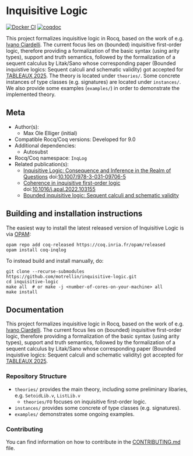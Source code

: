 <!---
This file was generated from `meta.yml`, please do not edit manually.
Follow the instructions on https://github.com/coq-community/templates to regenerate.
--->
# Inquisitive Logic

[![Docker CI][docker-action-shield]][docker-action-link]
[![coqdoc][coqdoc-shield]][coqdoc-link]

[docker-action-shield]: https://github.com/motrellin/inquisitive-logic/actions/workflows/docker-action.yml/badge.svg?branch=main
[docker-action-link]: https://github.com/motrellin/inquisitive-logic/actions/workflows/docker-action.yml

[coqdoc-shield]: https://img.shields.io/badge/docs-coqdoc-blue.svg
[coqdoc-link]: https://motrellin.github.io/inquisitive-logic/./html/toc.html

This project formalizes inquisitive logic in Rocq, based on the work of e.g. [Ivano Ciardelli](doi.org/10.1007/978-3-031-09706-5).
The current focus lies on (bounded) inquisitive first-order logic, therefore providing a formalization of the basic syntax (using arity types), support and truth semantics, followed by the formalization of a sequent calculus by Litak/Sano whose corresponding paper (Bounded inquistive logics: Sequent calculi and schematic validity) got accepted for [TABLEAUX 2025](https://icetcs.github.io/frocos-itp-tableaux25/tableaux/).
The theory is located under `theories/`.
Some concrete instances of type classes (e.g. signatures) are located under `instances/`.
We also provide some examples (`examples/`) in order to demonstrate the implemented theory.

## Meta

- Author(s):
  + Max Ole Elliger (initial)
- Compatible Rocq/Coq versions: Developed for 9.0
- Additional dependencies:
  + Autosubst
- Rocq/Coq namespace: `InqLog`
- Related publication(s):
  + [Inquisitive Logic: Consequence and Inference in the Realm of Questions](https://link.springer.com/book/10.1007/978-3-031-09706-5) doi:[10.1007/978-3-031-09706-5](https://doi.org/10.1007/978-3-031-09706-5)
  + [Coherence in inquisitive first-order logic](https://www.sciencedirect.com/science/article/pii/S0168007222000707) doi:[10.1016/j.apal.2022.103155](https://doi.org/10.1016/j.apal.2022.103155)
  + [Bounded inquisitive logic: Sequent calculi and schematic validity](https://icetcs.github.io/frocos-itp-tableaux25/tableaux/)

## Building and installation instructions

The easiest way to install the latest released version of Inquisitive Logic
is via [OPAM](https://opam.ocaml.org/doc/Install.html):

```shell
opam repo add coq-released https://coq.inria.fr/opam/released
opam install coq-inqlog
```

To instead build and install manually, do:

``` shell
git clone --recurse-submodules https://github.com/motrellin/inquisitive-logic.git
cd inquisitive-logic
make all  # or make -j <number-of-cores-on-your-machine> all
make install
```

## Documentation

This project formalizes inquisitive logic in Rocq, based on the work of e.g. [Ivano Ciardelli](doi.org/10.1007/978-3-031-09706-5).
The current focus lies on (bounded) inquisitive first-order logic, therefore providing a formalization of the basic syntax (using arity types), support and truth semantics, followed by the formalization of a sequent calculus by Litak/Sano whose corresponding paper (Bounded inquistive logics: Sequent calculi and schematic validity) got accepted for [TABLEAUX 2025](https://icetcs.github.io/frocos-itp-tableaux25/tableaux/).

### Repository Structure

- `theories/` provides the main theory, including some preliminary libaries, e.g. `SetoidLib.v`, `ListLib.v`
  + `theories/FO` focuses on inquisitive first-order logic.
- `instances/` provides some concrete of type classes (e.g. signatures).
- `examples/` demonstrates some ongoing examples.

### Contributing

You can find information on how to contribute in the [CONTRIBUTING.md](.github/CONTRIBUTING.md) file.
